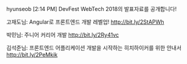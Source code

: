 hyunseob [2:14 PM]
DevFest WebTech 2018의 발표자료를 공개합니다!

고재도님: Angular로 프론트엔드 개발 레벨업!
http://bit.ly/2StAPWh

박민님: 주니어 커리어 개발
http://bit.ly/2Ry41vc

김석준님: 프론트엔드 어플리케이션 개발을 시작하는 히치하이커를 위한 안내서
http://bit.ly/2PeMkik
